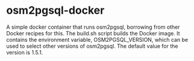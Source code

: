 # osm2pgsql-docker

A simple docker container that runs osm2pgsql, borrowing from other Docker recipes for this.  The build.sh script builds the Docker image.  It contains the environment variable, OSM2PGSQL_VERSION, which can be used to select other versions of osm2pgsql.  The default value for the version is 1.5.1.
